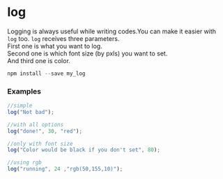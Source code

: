 # log
Logging is always useful while writing codes.You can make it easier with <code>log</code> too.
<code>log</code> receives three parameters.  
First one is what you want to log.  
Second one is which font size (by pxls) you want to set.  
And third one is color.  
```js
npm install --save my_log
```

### Examples 
```js
//simple
log("Not bad");

//with all options
log("done!", 30, "red");

//only with font size
log("Color would be black if you don't set", 80);

//using rgb
log("running", 24 ,"rgb(50,155,10)");
```